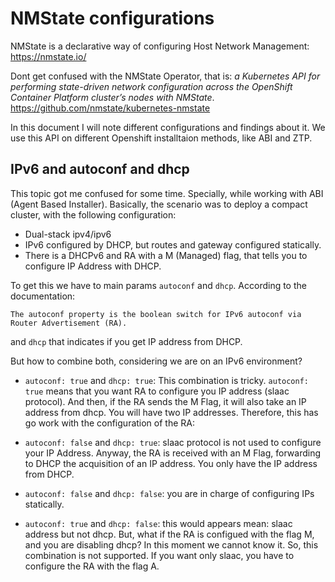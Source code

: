 # NMState configurations

NMState is a declarative way of configuring Host Network Management: https://nmstate.io/

Dont get confused with the NMState Operator, that is: *a Kubernetes API for performing state-driven network configuration across the OpenShift Container Platform cluster’s nodes with NMState*. https://github.com/nmstate/kubernetes-nmstate

In this document I will note different configurations and findings about it. We use this API on different Openshift installtaion methods, like ABI and ZTP.

## IPv6 and autoconf and dhcp

This topic got me confused for some time. Specially, while working with ABI (Agent Based Installer). Basically, the scenario was to deploy a compact cluster, with the following configuration:
 * Dual-stack ipv4/ipv6
 * IPv6 configured by DHCP, but routes and gateway configured statically.
 * There is a DHCPv6 and RA with a M (Managed) flag, that tells you to configure IP Address with DHCP.
 
To get this we have to main params `autoconf` and `dhcp`. According to the documentation:

```
The autoconf property is the boolean switch for IPv6 autoconf via Router Advertisement (RA).
```

and `dhcp` that indicates if you get IP address from DHCP. 

But how to combine both, considering we are on an IPv6 environment? 

 * `autoconf: true` and `dhcp: true`: This combination is tricky. `autoconf: true` means that you want RA to configure you IP address (slaac protocol). And then, if the RA sends the M Flag, it will also take an IP address from dhcp. You will have two IP addresses. Therefore, this has go work with the configuration of the RA:
 

 * `autoconf: false` and `dhcp: true`: slaac protocol is not used to configure your IP Address. Anyway, the RA is received with an M Flag, forwarding to DHCP the acquisition of an IP address. You only have the IP address from DHCP.
 * `autoconf: false` and `dhcp: false`: you are in charge of configuring IPs statically.
 * `autoconf: true` and `dhcp: false`: this would appears mean: slaac address but not dhcp. But, what if the RA is configued with the flag M, and you are disabling dhcp? In this moment we cannot know it. So, this combination is not supported. If you want only slaac, you have to configure the RA with the flag A.